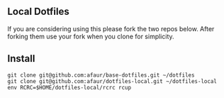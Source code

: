 ## Local Dotfiles

If you are considering using this please fork the two repos below.
After forking them use your fork when you clone for simplicity.

## Install

~~~
git clone git@github.com:afaur/base-dotfiles.git ~/dotfiles
git clone git@github.com:afaur/dotfiles-local.git ~/dotfiles-local
env RCRC=$HOME/dotfiles-local/rcrc rcup
~~~
